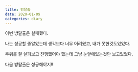 ```yaml
---
title: 방탈출
date: 2020-01-09
categories: diary
---
```

이번 방탈출은 실패했다.

나는 성공할 줄알았는데 생각보다 너무 어려웠고, 내가 못한것도있었다.

주위를 잘 살펴보고 진행했어야 했는데 그냥 눈앞에있는것만 보고있었다.

다음 방탈출은 성공해야지!!
